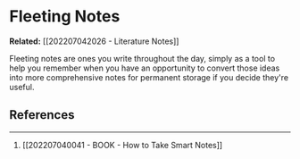 # Fleeting Notes
**Related:** [[202207042026 - Literature Notes]]

Fleeting notes are ones you write throughout the day, simply as a tool to help you remember when you have an opportunity to convert those ideas into more comprehensive notes for permanent storage if you decide they're useful.

## References
---
1. [[202207040041 - BOOK - How to Take Smart Notes]]